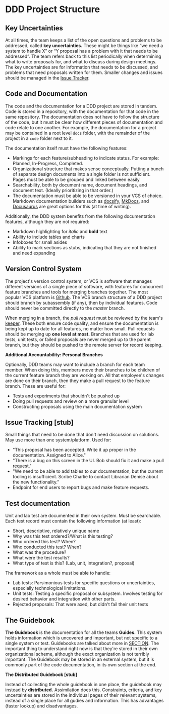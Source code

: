 # DDD Project Structure

## Key Uncertainties
At all times, the team keeps a list of the open questions and problems to be addressed, called **key uncertainties.** These might be things like “we need a system to handle X” or “Y proposal has a problem with it that needs to be addressed”. The team refers back to this list periodically when determining what to write proposals for, and what to discuss during design meetings. The key uncertainties are for information that needs to be discussed, and problems that need proposals written for them. Smaller changes and issues should be managed in the [Issue Tracker]().

## Code and Documentation
The code and the documentation for a DDD project are stored in tandem. Code is stored in a repository, with the documentation for that code in the same repository. The documentation does not have to follow the structure of the code, but it must be clear how different pieces of documentation and code relate to one another. For example, the documentation for a project may be contained in a root level `docs` folder, with the remainder of the project in a `code` folder next to it.

The documentation itself must have the following features:
- Markings for each feature/subheading to indicate status. For example: Planned, In-Progress, Completed.
- Organizational structure that makes sense conceptually. Putting a bunch of separate design documents into a single folder is not sufficient. Pages must be able to be grouped and linked between easily
- Searchability, both by document name, document headings, and document text. (Ideally prioritizing in that order.)
- The documentation must be able to be versioned in your VCS of choice. Markdown documentation builders such as [docsify](https://docsify.js.org/#/), [MkDocs](https://www.mkdocs.org/), and [Docusaurus](https://docusaurus.io/en/) are great options for this (at time of writing).

Additionally, the DDD system benefits from the following documentation features, although they are not required:
- Markdown highlighting for *italic* and **bold** text
- Ability to include tables and charts
- Infoboxes for small asides
- Ability to mark sections as stubs, indicating that they are not finished and need expanding

## Version Control System
The project's version control system, or VCS is software that manages different versions of a single piece of software, with features for concurrent feature branches and tools for merging branches together. The most popular VCS platform is [Github](https://github.com/). The VCS branch structure of a DDD project should branch by subassembly (if any), then by individual features. Code should never be committed directly to the *master* branch. 

When merging in a branch, the *pull request* must be reviewed by the team's [keeper](). These both ensure code quality, and ensure the documentation is being kept up to date for all features, no matter how small. Pull requests should be merging up **one level at most.** Branches that are used for lab tests, unit tests, or failed proposals are never merged up to the parent branch, but they should be pushed to the remote server for record keeping.

<div class="infobox">

**Additional Accountability: Personal Branches**

Optionally, DDD teams may want to include a branch for each team member. When doing this, members move their branches to be children of the current feature branch they are working on. All that employee's changes are done on their branch, then they make a pull request to the feature branch. These are useful for:
- Tests and experiments that shouldn't be pushed up
- Doing pull requests and review on a more granular level
- Constructing proposals using the main documentation system

</div>

## Issue Tracking [stub]
Small things that need to be done that don't need discussion on solutions. May use more than one system/platform. Used for:
- "This proposal has been accepted. Write it up proper in the documentation. Assigned to Alice."
- "There is a bug on this screen in the UI. Bob should fix it and make a pull request."
- "We need to be able to add tables to our documentation, but the current tooling is insufficient. Scribe Charlie to contact Librarian Denise about the new functionality."
- Endpoint for end users to report bugs and make feature requests.

## Test documentation
Unit and lab test are documented in their own system. Must be searchable. Each test record must contain the following information (at least):
- Short, descriptive, relatively unique name
- Why was this test ordered?/What is this testing?
- Who ordered this test? When?
- Who conducted this test? When?
- What was the procedure?
- What were the test results?
- What type of test is this? (Lab, unit, integration?, proposal)

The framework as a whole must be able to handle:
- Lab tests: Parsimonious tests for specific questions or uncertainties, especially technological limitations.
- Unit tests: Testing a specific proposal or subsystem. Involves testing for desired behavior and integration with other parts.
- Rejected proposals: That were axed, but didn't fail their unit tests

## The Guidebook

**The Guidebook** is the documentation for all the teams **Guides.** This system holds information which is uncovered and important, but not specific to a single system or test. Guidebooks are talked about more in [SECTION](). The important thing to understand right now is that they're stored in their own organizational scheme, although the exact organization is not terribly important. The Guidebook may be stored in an external system, but it is commonly part of the code documentation, in its own section at the end.

<div class="infobox">

**The Distributed Guidebook [stub]**

Instead of collecting the whole guidebook in one place, the guidebook may instead by **distributed.** Assimilation does this. Constraints, criteria, and key uncertainties are stored in the individual pages of their relevant systems, instead of a single place for all gudies and information. This has advantages (faster lookup) and disadvantages.

</div>
